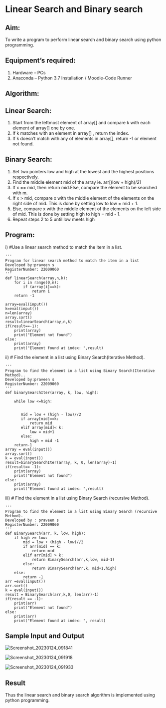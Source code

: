 # Linear Search and Binary search
## Aim:
To write a program to perform linear search and binary search using python programming.
## Equipment’s required:
1.	Hardware – PCs
2.	Anaconda – Python 3.7 Installation / Moodle-Code Runner
## Algorithm:
## Linear Search:
1.	Start from the leftmost element of array[] and compare k with each element of array[] one by one.
2.	If k matches with an element in array[] , return the index.
3.	If k doesn’t match with any of elements in array[], return -1 or element not found.
## Binary Search:
1.	Set two pointers low and high at the lowest and the highest positions respectively.
2.	Find the middle element mid of the array ie. arr[(low + high)/2]
3.	If x == mid, then return mid.Else, compare the element to be searched with m.
4.	If x > mid, compare x with the middle element of the elements on the right side of mid. This is done by setting low to low = mid + 1.
5.	Else, compare x with the middle element of the elements on the left side of mid. This is done by setting high to high = mid - 1.
6.	Repeat steps 2 to 5 until low meets high
## Program:
i)	#Use a linear search method to match the item in a list.
```
''' 
Program for linear search method to match the item in a list
Developed by:praveen s
RegisterNumber: 22009060
'''
def linearSearch(array,n,k):
    for i in range(0,n):
        if (array[i]==k):
            return i
    return -1
    
array=eval(input())
k=eval(input())
n=len(array)
array.sort()
result=linearSearch(array,n,k)
if(result==-1):
    print(array)
    print("Element not found")
else:
    print(array)
    print("Element found at index: ",result)
```
ii)	# Find the element in a list using Binary Search(Iterative Method).
```
''' 
Program to find the element in a list using Binary Search(Iterative Method)..
Developed by:praveen s
RegisterNumber: 22009060
'''
def binarySearchIter(array, k, low, high):
    
    while low <=high:
       
       
       mid = low + (high - low)//2
       if array[mid]==k:
           return mid
       elif array[mid]< k:
           low = mid+1
       else:
           high = mid -1
    return-1
array = eval(input())
array.sort()
k = eval(input()) 
result=binarySearchIter(array, k, 0, len(array)-1)
if(result== -1):
    print(array)
    print("Element not found")
else:
    print(array)
    print("Element found at index: ",result)
```
iii)	# Find the element in a list using Binary Search (recursive Method).
```
''' 
Program to find the element in a list using Binary Search (recursive Method).
Developed by : praveen s
RegisterNumber: 22009060
'''
def BinarySearch(arr, k, low, high):
    if high >= low:
        mid = low + (high - low)//2
        if arr[mid] == k:
            return mid
        elif arr[mid] > k:
            return BinarySearch(arr,k,low, mid-1)
        else:
            return BinarySearch(arr,k, mid+1,high)
    else:
        return -1
arr =eval(input())
arr.sort()
k = eval(input())
result = BinarySearch(arr,k,0, len(arr)-1)
if(result == -1):
    print(arr)
    print("Element not found")
else:
    print(arr)
    print("Element found at index: ", result)
```
## Sample Input and Output


![Screenshot_20230124_091841](https://user-images.githubusercontent.com/120218611/214342455-a4aa52db-111c-410f-b13e-822d85108742.png)

![Screenshot_20230124_091918](https://user-images.githubusercontent.com/120218611/214342694-abf3159a-c564-4686-a99e-a885cd6ce800.png)


![Screenshot_20230124_091933](https://user-images.githubusercontent.com/120218611/214342803-7a4afd1b-776e-481e-8e3a-07fc69d1a818.png)

## Result
Thus the linear search and binary search algorithm is implemented using python programming.
